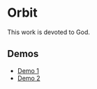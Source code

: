 # Orbit

This work is devoted to God.

## Demos

* [Demo 1](https://sanjosolutions.github.io/orbit/)
* [Demo 2](https://sanjosolutions.github.io/orbit/index2.html)
